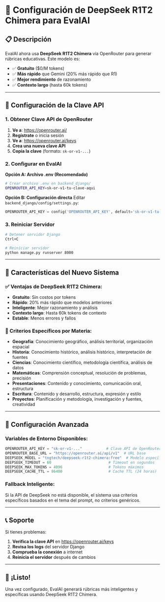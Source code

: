 # 🤖 Configuración de DeepSeek R1T2 Chimera para EvalAI

## 📋 Descripción

EvalAI ahora usa **DeepSeek R1T2 Chimera** via OpenRouter para generar rúbricas educativas. Este modelo es:
- ✅ **Gratuito** ($0/M tokens)
- ✅ **Más rápido** que Gemini (20% más rápido que R1)
- ✅ **Mejor rendimiento** de razonamiento
- ✅ **Contexto largo** (hasta 60k tokens)

---

## 🔑 Configuración de la Clave API

### 1. Obtener Clave API de OpenRouter

1. **Ve a**: https://openrouter.ai/
2. **Regístrate** o inicia sesión
3. **Ve a**: https://openrouter.ai/keys
4. **Crea una nueva clave API**
5. **Copia la clave** (formato: `sk-or-v1-...`)

### 2. Configurar en EvalAI

**Opción A: Archivo .env (Recomendado)**
```bash
# Crear archivo .env en backend_django/
OPENROUTER_API_KEY=sk-or-v1-tu-clave-aqui
```

**Opción B: Configuración directa**
Editar `backend_django/config/settings.py`:
```python
OPENROUTER_API_KEY = config('OPENROUTER_API_KEY', default='sk-or-v1-tu-clave-aqui')
```

### 3. Reiniciar Servidor

```bash
# Detener servidor Django
Ctrl+C

# Reiniciar servidor
python manage.py runserver 8000
```

---

## 🚀 Características del Nuevo Sistema

### ✅ Ventajas de DeepSeek R1T2 Chimera:
- **Gratuito**: Sin costos por tokens
- **Rápido**: 20% más rápido que modelos anteriores
- **Inteligente**: Mejor razonamiento y análisis
- **Contexto largo**: Hasta 60k tokens de contexto
- **Estable**: Menos errores y fallos

### 🎯 Criterios Específicos por Materia:
- **Geografía**: Conocimiento geográfico, análisis territorial, organización espacial
- **Historia**: Conocimiento histórico, análisis histórico, interpretación de fuentes
- **Ciencias**: Conocimiento científico, metodología científica, análisis de datos
- **Matemáticas**: Comprensión conceptual, resolución de problemas, precisión
- **Presentaciones**: Contenido y conocimiento, comunicación oral, estructura
- **Escritura**: Contenido y desarrollo, estructura, expresión y estilo
- **Proyectos**: Planificación y metodología, investigación y fuentes, creatividad

---

## 🔧 Configuración Avanzada

### Variables de Entorno Disponibles:
```python
OPENROUTER_API_KEY = "sk-or-v1-..."           # Clave API de OpenRouter
OPENROUTER_BASE_URL = "https://openrouter.ai/api/v1"  # URL base
DEEPSEEK_MODEL = "tngtech/deepseek-r1t2-chimera:free"  # Modelo específico
DEEPSEEK_TIMEOUT = 60                          # Timeout en segundos
DEEPSEEK_MAX_TOKENS = 4096                     # Tokens máximos
DEEPSEEK_CACHE_TTL = 86400                     # Cache TTL (24 horas)
```

### Fallback Inteligente:
Si la API de DeepSeek no está disponible, el sistema usa criterios específicos basados en el tema del prompt, no criterios genéricos.

---

## 📞 Soporte

Si tienes problemas:
1. **Verifica la clave API** en https://openrouter.ai/keys
2. **Revisa los logs** del servidor Django
3. **Comprueba la conexión** a internet
4. **Reinicia el servidor** después de cambios

---

## 🎉 ¡Listo!

Una vez configurado, EvalAI generará rúbricas más inteligentes y específicas usando DeepSeek R1T2 Chimera.
